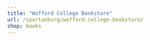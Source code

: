 ```yaml
---
title: "Wofford College Bookstore"
url: /spartanburg/wofford-college-bookstore/
shop: books
---
```

